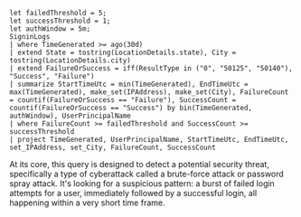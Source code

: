 ```kql
let failedThreshold = 5;
let successThreshold = 1;
let authWindow = 5m;
SigninLogs
| where TimeGenerated >= ago(30d)
| extend State = tostring(LocationDetails.state), City = tostring(LocationDetails.city)
| extend FailureOrSuccess = iff(ResultType in ("0", "50125", "50140"), "Success", "Failure")
| summarize StartTimeUtc = min(TimeGenerated), EndTimeUtc = max(TimeGenerated), make_set(IPAddress), make_set(City), FailureCount = countif(FailureOrSuccess == "Failure"), SuccessCount = countif(FailureOrSuccess == "Success") by bin(TimeGenerated, authWindow), UserPrincipalName
| where FailureCount >= failedThreshold and SuccessCount >= successThreshold
| project TimeGenerated, UserPrincipalName, StartTimeUtc, EndTimeUtc, set_IPAddress, set_City, FailureCount, SuccessCount
```
  At its core, this query is designed to detect a potential security threat, specifically a type of cyberattack called a brute-force attack or password spray attack. It's looking for a suspicious pattern: a burst of failed login attempts for a user, immediately followed by a successful login, all happening within a very short time frame.
